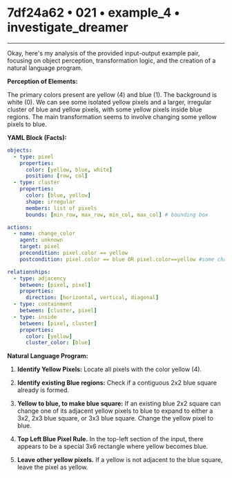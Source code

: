 # 7df24a62 • 021 • example_4 • investigate_dreamer

---
Okay, here's my analysis of the provided input-output example pair, focusing on object perception, transformation logic, and the creation of a natural language program.

**Perception of Elements:**

The primary colors present are yellow (4) and blue (1). The background is white (0). We can see some isolated yellow pixels and a larger, irregular cluster of blue and yellow pixels, with some yellow pixels inside blue regions. The main transformation seems to involve changing some yellow pixels to blue.

**YAML Block (Facts):**



```yaml
objects:
  - type: pixel
    properties:
      color: [yellow, blue, white]
      position: [row, col]
  - type: cluster
    properties:
      color: [blue, yellow]
      shape: irregular
      members: list of pixels
      bounds: [min_row, max_row, min_col, max_col] # bounding box

actions:
  - name: change_color
    agent: unknown
    target: pixel
    precondition: pixel.color == yellow
    postcondition: pixel.color == blue OR pixel.color==yellow #some change, some stay

relationships:
  - type: adjacency
    between: [pixel, pixel]
    properties:
      direction: [horizontal, vertical, diagonal]
  - type: containment
    between: [cluster, pixel]
  - type: inside
    between: [pixel, cluster]
    properties:
      color: [yellow]
      cluster_color: [blue]

```



**Natural Language Program:**

1.  **Identify Yellow Pixels:** Locate all pixels with the color yellow (4).
2.  **Identify existing Blue regions:** Check if a contiguous 2x2 blue square already is formed.
3. **Yellow to blue, to make blue square:**
   If an existing blue 2x2 square can change one of its adjacent yellow pixels to blue to expand to either a 3x2, 2x3 blue square, or 3x3 blue square. Change the yellow pixel to blue.

4. **Top Left Blue Pixel Rule.**
    In the top-left section of the input, there appears to be a special 3x6 rectangle where yellow becomes blue.

5. **Leave other yellow pixels.**
    If a yellow is not adjacent to the blue square, leave the pixel as yellow.


